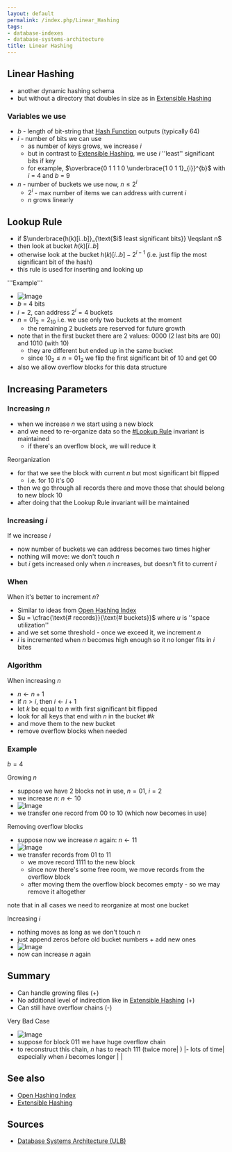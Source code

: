 ```yaml
---
layout: default
permalink: /index.php/Linear_Hashing
tags:
- database-indexes
- database-systems-architecture
title: Linear Hashing
---
```

## Linear Hashing
- another dynamic hashing schema
- but without a directory that doubles in size as in [Extensible Hashing](Extensible_Hashing)

### Variables we use
- $b$ - length of bit-string that [Hash Function](Hash_Function) outputs (typically 64)
- $i$ - number of bits we can use
  - as number of keys grows, we increase $i$
  - but in contrast to [Extensible Hashing](Extensible_Hashing), we use $i$ ''least'' significant bits if key 
  - for example, $\overbrace{0 1 1 1 0 \underbrace{1 0 1 1}_{i}}^{b}$ with $i$ = 4 and $b$ = 9
- $n$ - number of buckets we use now, $n \leqslant 2^i$
  - $2^i$ - max number of items we can address with current $i$ 
  - $n$ grows linearly 


## Lookup Rule
- if $\underbrace{h(k)[i..b]}_{\text{$i$ least significant bits}} \leqslant n$
- then look at bucket $h(k)[i..b]$
- otherwise look at the bucket $h(k)[i..b] - 2^{i - 1}$ (i.e. just flip the most significant bit of the hash)
- this rule is used for inserting and looking up

'''Example'''
- <img src="https://raw.github.com/alexeygrigorev/wiki-figures/master/ulb/dbsa/ind/lin-hashing-ex1.png" alt="Image">
- $b$ = 4 bits 
- $i = 2$, can address $2^i = 4$ buckets
- $n = 01_2 = 2_{10}$ i.e. we use only two buckets at the moment
  - the remaining 2 buckets are reserved for future growth 
- note that in the first bucket there are 2 values: 0000 (2 last bits are $00$) and 1010 (with $10$)
  - they are different but ended up in the same bucket
  - since $10_2 \leqslant n = 01_2$ we flip the first significant bit of $10$ and get $00$
- also we allow overflow blocks for this data structure 


## Increasing Parameters
### Increasing $n$
- when we increase $n$ we start using a new block
- and we need to re-organize data so the [#Lookup Rule](#Lookup_Rule) invariant is maintained
  - if there's an overflow block, we will reduce it

Reorganization
- for that we see the block with current $n$ but most significant bit flipped
  - i.e. for $10$ it's $00$ 
- then we go through all records there and move those that should belong to new block $10$
- after doing that the Lookup Rule invariant will be maintained

### Increasing $i$
If we increase $i$
- now number of buckets we can address becomes two times higher
- nothing will move: we don't touch $n$ 
- but $i$ gets increased only when $n$ increases, but doesn't fit to current $i$

### When
When it's better to increment $n$?
- Similar to ideas from [Open Hashing Index](Open_Hashing_Index#Reorganization)
- $u = \cfrac{\text{# records}}{\text{# buckets}}$ where $u$ is ''space utilization''
- and we set some threshold - once we exceed it, we increment $n$
- $i$ is incremented when $n$ becomes high enough so it no longer fits in $i$ bites

### Algorithm
When increasing $n$ 
- $n \leftarrow n + 1$
- if $n > i$, then $i \leftarrow i + 1$
- let $k$ be equal to $n$ with first significant bit flipped
- look for all keys that end with $n$ in the bucket #$k$
- and move them to the new bucket 
- remove overflow blocks when needed 


### Example
$b = 4$

Growing $n$
- suppose we have 2 blocks not in use, $n = 01$, $i = 2$
- we increase $n$: $n \leftarrow 10$
- <img src="https://raw.github.com/alexeygrigorev/wiki-figures/master/ulb/dbsa/ind/lin-hashing-reorg1.png" alt="Image">
- we transfer one record from 00 to 10 (which now becomes in use)

Removing overflow blocks
- suppose now we increase $n$ again: $n \leftarrow 11$
- <img src="https://raw.github.com/alexeygrigorev/wiki-figures/master/ulb/dbsa/ind/lin-hashing-reorg2.png" alt="Image">
- we transfer records from 01 to 11
  - we move record 1111 to the new block
  - since now there's some free room, we move records from the overflow block
  - after moving them the overflow block becomes empty - so we may remove it altogether

note that in all cases we need to reorganize at most one bucket

Increasing $i$
- nothing moves as long as we don't touch $n$
- just append zeros before old bucket numbers + add new ones
- <img src="https://raw.github.com/alexeygrigorev/wiki-figures/master/ulb/dbsa/ind/lin-hashing-reorg3.png" alt="Image">
- now can increase $n$ again


## Summary
- Can handle growing files (+)
- No additional level of indirection like in [Extensible Hashing](Extensible_Hashing) (+)
- Can still have overflow chains (-)


Very Bad Case
- <img src="https://raw.github.com/alexeygrigorev/wiki-figures/master/ulb/dbsa/ind/lin-hashing-bad-case.png" alt="Image">
- suppose for block $011$ we have huge overflow chain
- to reconstruct this chain, $n$ has to reach $111$ (twice more|  ) |- lots of time|  especially when $i$ becomes longer | |
## See also
- [Open Hashing Index](Open_Hashing_Index)
- [Extensible Hashing](Extensible_Hashing)

## Sources
- [Database Systems Architecture (ULB)](Database_Systems_Architecture_(ULB))
